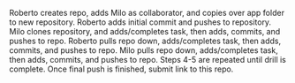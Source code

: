 Roberto creates repo, adds Milo as collaborator, and copies over app folder to new repository.
Roberto adds initial commit and pushes to repository.
Milo clones repository, and adds/completes task, then adds, commits, and pushes to repo.
Roberto pulls repo down, adds/completes task, then adds, commits, and pushes to repo.
Milo pulls repo down, adds/completes task, then adds, commits, and pushes to repo.
Steps 4-5 are repeated until drill is complete.
Once final push is finished, submit link to this repo.